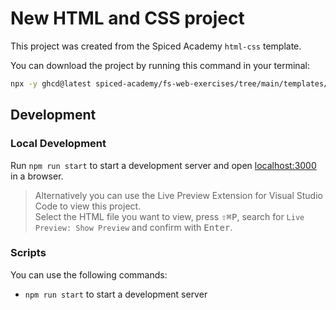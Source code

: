 # New HTML and CSS project

This project was created from the Spiced Academy `html-css` template.

You can download the project by running this command in your terminal:

```bash
npx -y ghcd@latest spiced-academy/fs-web-exercises/tree/main/templates/html-css my-app -i
```

## Development

### Local Development

Run `npm run start` to start a development server and open [localhost:3000](http://localhost:3000) in a browser.

> Alternatively you can use the Live Preview Extension for Visual Studio Code to view this project.  
> Select the HTML file you want to view, press <kbd>⇧</kbd><kbd>⌘</kbd><kbd>P</kbd>, search for `Live Preview: Show Preview` and confirm with <kbd>Enter</kbd>.

### Scripts

You can use the following commands:

- `npm run start` to start a development server
